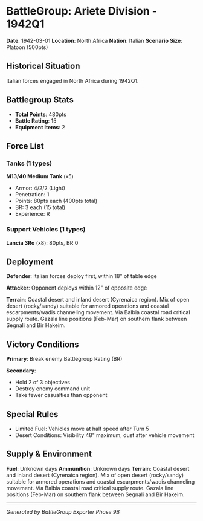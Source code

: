 # BattleGroup: Ariete Division - 1942Q1

**Date**: 1942-03-01
**Location**: North Africa
**Nation**: Italian
**Scenario Size**: Platoon (500pts)

## Historical Situation

Italian forces engaged in North Africa during 1942Q1.

## Battlegroup Stats

- **Total Points**: 480pts
- **Battle Rating**: 15
- **Equipment Items**: 2

## Force List

### Tanks (1 types)

**M13/40 Medium Tank** (x5)
- Armor: 4/2/2 (Light)
- Penetration: 1
- Points: 80pts each (400pts total)
- BR: 3 each (15 total)
- Experience: R

### Support Vehicles (1 types)

**Lancia 3Ro** (x8): 80pts, BR 0

## Deployment

**Defender**: Italian forces deploy first, within 18" of table edge

**Attacker**: Opponent deploys within 12" of opposite edge

**Terrain**: Coastal desert and inland desert (Cyrenaica region). Mix of open desert (rocky/sandy) suitable for armored operations and coastal escarpments/wadis channeling movement. Via Balbia coastal road critical supply route. Gazala line positions (Feb-Mar) on southern flank between Segnali and Bir Hakeim.

## Victory Conditions

**Primary**: Break enemy Battlegroup Rating (BR)

**Secondary**:
- Hold 2 of 3 objectives
- Destroy enemy command unit
- Take fewer casualties than opponent

## Special Rules

- Limited Fuel: Vehicles move at half speed after Turn 5
- Desert Conditions: Visibility 48" maximum, dust after vehicle movement

## Supply & Environment

**Fuel**: Unknown days
**Ammunition**: Unknown days
**Terrain**: Coastal desert and inland desert (Cyrenaica region). Mix of open desert (rocky/sandy) suitable for armored operations and coastal escarpments/wadis channeling movement. Via Balbia coastal road critical supply route. Gazala line positions (Feb-Mar) on southern flank between Segnali and Bir Hakeim.

---

*Generated by BattleGroup Exporter Phase 9B*
